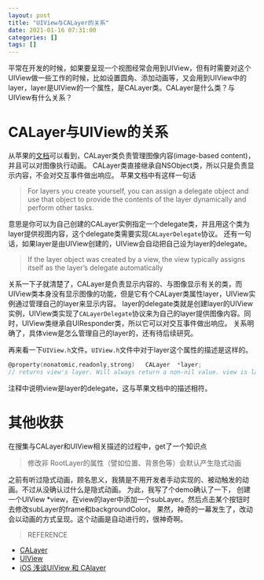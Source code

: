 ```yaml
---
layout: post
title: "UIView与CALayer的关系"
date: 2021-01-16 07:31:00
categories: []
tags: []
---
```

平常在开发的时候，如果要呈现一个视图经常会用到UIView，但有时需要对这个UIView做一些工作的时候，比如设置圆角、添加动画等，又会用到UIView中的layer，layer是UIView的一个属性，是CALayer类。CALayer是什么类？与UIView有什么关系？<!--more-->

# CALayer与UIView的关系
从苹果的[文档](https://developer.apple.com/documentation/quartzcore/calayer "文档")可以看到，CALayer类负责管理图像内容(image-based content)，并且可以对图像执行动画。
CALayer类直接继承自NSObject类，所以只是负责显示内容，不会对交互事件做出响应。
苹果文档中有这样一句话
> For layers you create yourself, you can assign a delegate object and use that object to provide the contents of the layer dynamically and perform other tasks.

意思是你可以为自己创建的CALayer实例指定一个delegate类，并且用这个类为layer提供视图内容，这个delegate类需要实现`CALayerDelegate`协议。
还有一句话，如果layer是由UIView创建的，UIView会自动把自己设为layer的delegate。
> If the layer object was created by a view, the view typically assigns itself as the layer’s delegate automatically

关系一下子就清楚了，CALayer是负责显示内容的、与图像显示有关的类，而UIView类本身没有显示图像的功能，但是它有个CALayer类属性layer，UIView实例通过管理自己的layer来显示内容。
layer的delegate类就是创建layer的UIView实例，UIView类实现了`CALayerDelegate`协议来为自己的layer提供图像内容。同时，UIView类继承自UIResponder类，所以它可以对交互事件做出响应。
关系明确了，具体view是怎么管理自己的layer的，还有待后续研究。

再来看一下`UIView.h`文件。`UIView.h`文件中对于layer这个属性的描述是这样的。
```objective-c
@property(nonatomic,readonly,strong)   CALayer  *layer;
// returns view's layer. Will always return a non-nil value. view is layer's delegate
```
注释中说明view是layer的delegate，这与苹果文档中的描述相符。

# 其他收获
在搜集与CALayer和UIView相关描述的过程中，get了一个知识点
> 修改非 RootLayer的属性（譬如位置、背景色等）会默认产生隐式动画

之前有听过隐式动画，顾名思义，我猜是不用开发者手动实现的、被动触发的动画。不过从没确认过什么是隐式动画。
为此，我写了个demo确认了一下，
创建一个UIView *view，在view的layer中添加一个subLayer。然后点击某个按钮时去修改subLayer的frame和backgroundColor。
果然，神奇的一幕发生了，改动会以动画的方式呈现。这个动画是自动进行的，很神奇啊。

> REFERENCE
- [CALayer](https://developer.apple.com/documentation/quartzcore/calayer "CALayer")
- [UIView](https://developer.apple.com/documentation/uikit/uiview "UIView")
- [iOS 浅谈UIView 和 CAlayer](https://juejin.cn/post/6844903593682665479 "iOS 浅谈UIView 和 CAlayer")